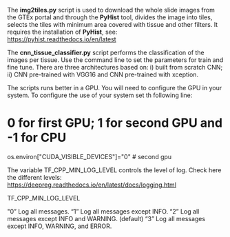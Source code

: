 
The **img2tiles.py** script is used to download the whole slide images from the GTEx portal and through the **PyHist** tool, divides the image into tiles, selects the tiles with minimum area covered with tissue and other filters. 
It requires the installation of **PyHist**, see:
https://pyhist.readthedocs.io/en/latest



The **cnn_tissue_classifier.py** script performs the classification of the images per tissue. Use the command line to set the parameters for train and fine tune. There are three architectures based on: i) built from scratch CNN; ii) CNN pre-trained with VGG16 and CNN pre-trained with xception.

The scripts runs better in a GPU. You will need to configure the GPU in your system.  To configure the use of your system set th following line:

# 0 for first GPU; 1 for second GPU and -1 for CPU
os.environ["CUDA_VISIBLE_DEVICES"]="0" # second gpu

The variable TF_CPP_MIN_LOG_LEVEL controls the level of log. Check here the different levels:
https://deepreg.readthedocs.io/en/latest/docs/logging.html


TF_CPP_MIN_LOG_LEVEL

"0” Log all messages.
“1” Log all messages except INFO. 
“2” Log all messages except INFO and WARNING. (default)
“3” Log all messages except INFO, WARNING, and ERROR.

